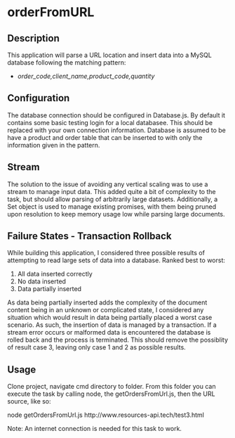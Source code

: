 <h1>orderFromURL</h1>
<h2>Description</h2>
<p>This application will parse a URL location and insert data into a MySQL database following the matching pattern:
<ul><li><em>order_code,client_name,product_code,quantity</em></li></ul>
</p>

<h2>Configuration</h2>
<p>The database connection should be configured in Database.js. By default it contains some basic testing login for a local databasee.
This should be replaced with your own connection information. Database is assumed to be have a product and order table that can be inserted to
with only the information given in the pattern.</p>

<h2>Stream</h2>
<p>The solution to the issue of avoiding any vertical scaling was to use a stream to manage input data. 
This added quite a bit of complexity to the task, but should allow parsing of arbitrarily large datasets.
Additionally, a Set object is used to manage existing promises, with them being pruned upon resolution to keep
memory usage low while parsing large documents.

<h2>Failure States - Transaction Rollback</h2>
<p>While building this application, I considered three possible results of attempting to read large sets of data into a database. Ranked best to worst:
<ol>
<li>All data inserted correctly</li>
<li>No data inserted</li>
<li>Data partially inserted</li>
</ol>
As data being partially inserted adds the complexity of the document content being in an unknown or complicated state, I considered
any situation which would result in data being partially placed a worst case scenario. 
As such, the insertion of data is managed by a transaction. If a stream error occurs or malformed data is encountered
the database is rolled back and the process is terminated. This should remove the possiblity of result case 3, leaving only
case 1 and 2 as possible results.

<h2>Usage</h2>
<p>Clone project, navigate cmd directory to folder. From this folder you can execute the task by calling node, the getOrdersFromUrl.js, then the URL source, like so:</p>

<p>node getOrdersFromUrl.js http://www.resources-api.tech/test3.html</p>

<p>Note: An internet connection is needed for this task to work.</p>
